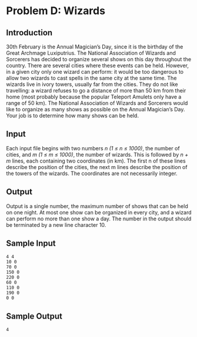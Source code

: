 # Problem D: Wizards
## Introduction
30th February is the Annual Magician’s Day, since it is the birthday of the Great Archmage Luxiputrius. 
The National Association of Wizards and Sorcerers has decided to organize several shows on this day 
throughout the country. There are several cities where these events can be held. However, in a given 
city only one wizard can perform: it would be too dangerous to allow two wizards to cast spells in the 
same city at the same time. The wizards live in ivory towers, usually far from the cities. They do not 
like travelling: a wizard refuses to go a distance of more than 50 km from their home (most probably 
because the popular Teleport Amulets only have a range of 50 km). The National Association of Wizards 
and Sorcerers would like to organize as many shows as possible on the Annual Magician’s Day. Your job 
is to determine how many shows can be held.

## Input
Each input file begins with two numbers *n (1 ≤ n ≤ 1000)*, the number of cities, and *m (1 ≤ m ≤ 1000)*,
the number of wizards. This is followed by *n + m* lines, each containing two coordinates (in km). The first
n of these lines describe the position of the cities, the next m lines describe the position of the towers 
of the wizards. The coordinates are not necessarily integer.

## Output
Output is a single number, the maximum number of shows that can be held on one night. At most one show 
can be organized in every city, and a wizard can perform no more than one show a day. The number in the 
output should be terminated by a new line character 10.

## Sample Input
```
4 4
10 0
70 0
150 0
220 0 
60 0 
110 0 
190 0 
0 0
```
## Sample Output
```
4
```
